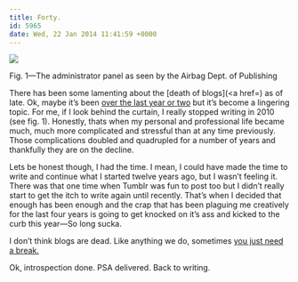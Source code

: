 ```yaml
---
title: Forty.
id: 5965
date: Wed, 22 Jan 2014 11:41:59 +0000
---
```


![](https://airbaginternational.com/images/dusty.gif)

Fig. 1—The administrator panel as seen by the Airbag Dept. of Publishing

There has been some lamenting about the [death of blogs](<a href=) as of late. Ok, maybe it’s been [over the last year or two](http://blog.jonudell.net/2012/08/10/where-have-all-the-bloggers-gone/) but it’s become a lingering topic. For me, if I look behind the curtain, I really stopped writing in 2010 (see fig. 1). Honestly, thats when my personal and professional life became much, much more complicated and stressful than at any time previously. Those complications doubled and quadrupled for a number of years and thankfully they are on the decline.  

Lets be honest though, I had the time. I mean, I could have made the time to write and continue what I started twelve years ago, but I wasn’t feeling it. There was that one time when Tumblr was fun to post too but I didn’t really start to get the itch to write again until recently. That’s when I decided that enough has been enough and the crap that has been plaguing me creatively for the last four years is going to get knocked on it’s ass and kicked to the curb this year—So long sucka.  

I don’t think blogs are dead. Like anything we do, sometimes [you just need a break.](http://philcoffman.com/thoughts/home-again/)  

Ok, introspection done. <span class="caps">PSA</span> delivered. Back to writing.





